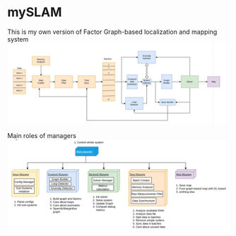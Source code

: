 # mySLAM

This is my own version of Factor Graph-based localization and mapping system
![alt text](/docs/diagrams/Pipeline/pipeline.png?raw=true "Pipeline Scheme")

Main roles of managers
![alt text](/docs/diagrams/Pipeline/managers.png?raw=true "Managers")
